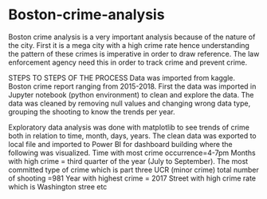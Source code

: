 # Boston-crime-analysis
Boston crime analysis is a very important analysis because of the nature of the city. First it is a mega city with a high crime rate hence understanding the pattern of these crimes is imperative in order to draw reference. The law enforcement agency need this in order to track crime and prevent crime. 


STEPS TO STEPS OF THE PROCESS
Data was imported from kaggle. Boston crime report ranging from 2015-2018. 
First the data was imported in Jupyter notebook (python environment) to clean and explore the data. 
The data was cleaned by removing null values and changing wrong data type, grouping the shooting to know the trends per year. 


Exploratory data analysis was done with matplotlib to see trends of crime both in relation to time, month, days, years. 
The clean data was exported to local file and imported to Power BI for dashboard building where the following was visualized. 
Time with most crime occurrence=4-7pm
Months with high crime = third quarter of the year (July to September).
The most committed type of crime which is part three UCR (minor crime)
total number of shooting =981
Year with highest crime = 2017
Street with high crime rate which is Washington stree etc
